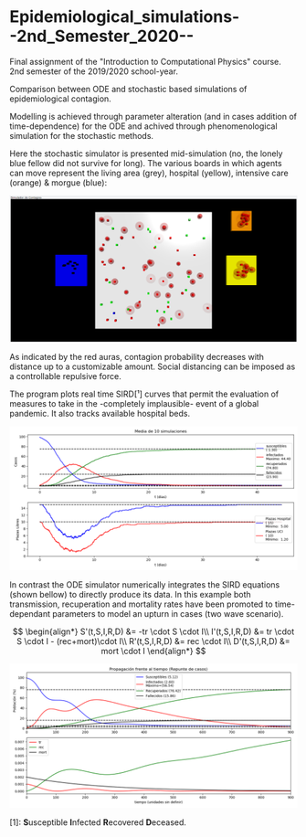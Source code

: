 # Epidemiological_simulations--2nd_Semester_2020--
Final assignment of the "Introduction to Computational Physics" course. 2nd semester of the 2019/2020 school-year.

Comparison between ODE and stochastic based simulations of epidemiological contagion.

Modelling is achieved through parameter alteration (and in cases addition of time-dependence) for the ODE and achived through phenomenological simulation for the stochastic methods.

Here the stochastic simulator is presented mid-simulation (no, the lonely blue fellow did not survive for long). The various boards in which agents can move represent the living area (grey), hospital (yellow), intensive care (orange) & morgue (blue):

![simulator](https://raw.githubusercontent.com/Daniel-Lanchares/Epidemiological_simulations--2nd_Semester_2020--/main/Stochastic_Simulations/Simulation_example.png?raw=true)

As indicated by the red auras, contagion probability decreases with distance up to a customizable amount. Social distancing can be imposed as a controllable repulsive force.

The program plots real time SIRD[¹] curves that permit the evaluation of measures to take in the -completely implausible- event of a global pandemic. It also tracks available hospital beds.

![simulator curves](<https://raw.githubusercontent.com/Daniel-Lanchares/Epidemiological_simulations--2nd_Semester_2020--/main/Stochastic_Simulations/population_density/0.008, False, 5, True, 15.png>)

In contrast the ODE simulator numerically integrates the SIRD equations (shown bellow) to directly produce its data. In this example both transmission, recuperation and mortality rates have been promoted to time-dependant parameters to model an upturn in cases (two wave scenario).

$$
\begin{align*}
S'(t,S,I,R,D) &= -tr \cdot S \cdot I\\
I'(t,S,I,R,D) &=  tr \cdot S \cdot I - (rec+mort)\cdot I\\
R'(t,S,I,R,D) &= rec \cdot I\\
D'(t,S,I,R,D) &= mort \cdot I
\end{align*}
$$

![simulator curves](<https://raw.githubusercontent.com/Daniel-Lanchares/Epidemiological_simulations--2nd_Semester_2020--/main/ODE_Simulations/Realistic Scenarios/3. Infection upturn.png>)


[1]: **S**usceptible **I**nfected **R**ecovered **D**eceased.
